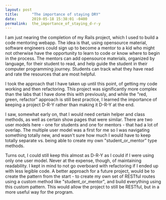 ```yaml
---
layout: post
title:      "The importance of staying DRY"
date:       2019-05-18 15:38:01 -0400
permalink:  the_importance_of_staying_d-r-y
---
```



I am just nearing the completion of my Rails project, which I used to build a code mentoring webapp. The idea is that, using opensource material, software engineers could sign up to become a mentor to a kid who might not otherwise have the opportunity to learn to code or know where to begin in the process. The mentors can add opensource materials, organized by language, for their student to read, and help guide the student in their computer programming journey. Students can track what they have read and rate the resources that are most helpful. 

I took the approach that I have taken up until this point, of getting my code working and then refactoring. This project was significantly more complex than the labs that I have done this with previously, and while the "red, green, refactor" approach is still best practice, I learned the importance of keeping a project D-R-Y rather than making it D-R-Y at the end. 

I saw, somewhat early on, that I would need certain helper and class methods, as well as certain show pages that were similar. There are two user models here - one for students and one for mentors - that had a lot of overlap. The multiple user model was a first for me so I was navigating something totally new, and wasn't sure how much I would have to keep totally separate vs. being able to create my own "student_or_mentor" type methods.

Turns out, I could still keep this almost as D-R-Y as I could if I were using only one user model. Never at the expense, though, of maintaining readability. I kept in mind to not go overboard with refactoring if I ended up with less legible code. A better approach for a future project, would be to create the pattern from the start - to create my own set of RESTful routes using a custom method like "student_or_mentor", and build everything using this custom pattern. This would allow the project to still be RESTful, but in a more useful way for the program. 


